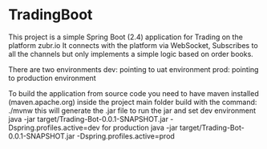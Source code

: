 # TradingBoot

This project is a simple Spring Boot (2.4) application for Trading on the platform zubr.io
It connects with the platform via WebSocket, 
Subscribes to all the channels but only implements a simple logic based on order books. 

There are two environments
dev: pointing to uat environment 
prod: pointing to production environment 

To build the application from source code  you need to have maven installed (maven.apache.org)
inside the project main folder build with the command:
./mvnw 
this will generate the .jar file 
to run the jar and set dev environment
java -jar target/Trading-Bot-0.0.1-SNAPSHOT.jar -Dspring.profiles.active=dev
for production
java -jar target/Trading-Bot-0.0.1-SNAPSHOT.jar -Dspring.profiles.active=prod
 
